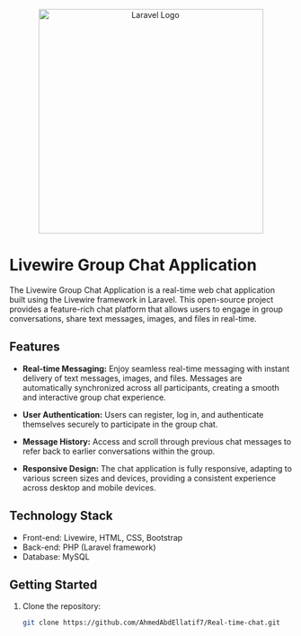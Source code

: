 <p align="center"><a href="https://laravel.com" target="_blank"><img src="https://raw.githubusercontent.com/laravel/art/master/logo-lockup/5%20SVG/2%20CMYK/1%20Full%20Color/laravel-logolockup-cmyk-red.svg" width="400" alt="Laravel Logo"></a></p>


# Livewire Group Chat Application

The Livewire Group Chat Application is a real-time web chat application built using the Livewire framework in Laravel. This open-source project provides a feature-rich chat platform that allows users to engage in group conversations, share text messages, images, and files in real-time.

## Features

- **Real-time Messaging:** Enjoy seamless real-time messaging with instant delivery of text messages, images, and files. Messages are automatically synchronized across all participants, creating a smooth and interactive group chat experience.

- **User Authentication:** Users can register, log in, and authenticate themselves securely to participate in the group chat.

- **Message History:** Access and scroll through previous chat messages to refer back to earlier conversations within the group.


- **Responsive Design:** The chat application is fully responsive, adapting to various screen sizes and devices, providing a consistent experience across desktop and mobile devices.

## Technology Stack

- Front-end: Livewire, HTML, CSS, Bootstrap
- Back-end: PHP (Laravel framework)
- Database: MySQL

## Getting Started

1. Clone the repository:
   ```bash
   git clone https://github.com/AhmedAbdEllatif7/Real-time-chat.git
